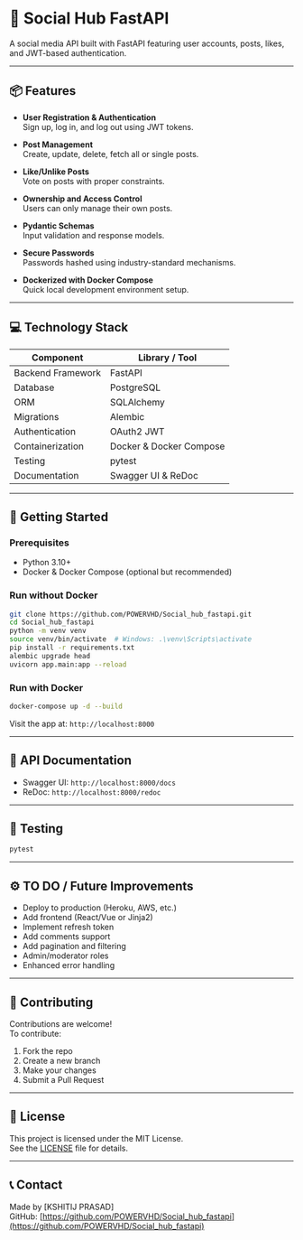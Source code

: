 # 🚀 Social Hub FastAPI

A social media API built with FastAPI featuring user accounts, posts, likes, and JWT-based authentication.

---

## 📦 Features

- **User Registration & Authentication**  
  Sign up, log in, and log out using JWT tokens.

- **Post Management**  
  Create, update, delete, fetch all or single posts.

- **Like/Unlike Posts**  
  Vote on posts with proper constraints.

- **Ownership and Access Control**  
  Users can only manage their own posts.

- **Pydantic Schemas**  
  Input validation and response models.

- **Secure Passwords**  
  Passwords hashed using industry-standard mechanisms.

- **Dockerized with Docker Compose**  
  Quick local development environment setup.

---

## 💻 Technology Stack

| Component            | Library / Tool          |
|---------------------|--------------------------|
| Backend Framework   | FastAPI                  |
| Database            | PostgreSQL               |
| ORM                 | SQLAlchemy               |
| Migrations          | Alembic                  |
| Authentication      | OAuth2 JWT               |
| Containerization    | Docker & Docker Compose  |
| Testing             | pytest                   |
| Documentation       | Swagger UI & ReDoc       |

---

## 🚀 Getting Started

### Prerequisites

- Python 3.10+
- Docker & Docker Compose (optional but recommended)

### Run without Docker

```bash
git clone https://github.com/POWERVHD/Social_hub_fastapi.git
cd Social_hub_fastapi
python -m venv venv
source venv/bin/activate  # Windows: .\venv\Scripts\activate
pip install -r requirements.txt
alembic upgrade head
uvicorn app.main:app --reload
```

### Run with Docker

```bash
docker-compose up -d --build
```

Visit the app at: `http://localhost:8000`

---

## 🧩 API Documentation

- Swagger UI: `http://localhost:8000/docs`  
- ReDoc: `http://localhost:8000/redoc`

---

## 🧪 Testing

```bash
pytest
```

---

## ⚙ TO DO / Future Improvements

- Deploy to production (Heroku, AWS, etc.)
- Add frontend (React/Vue or Jinja2)
- Implement refresh token
- Add comments support
- Add pagination and filtering
- Admin/moderator roles
- Enhanced error handling

---

## 🙌 Contributing

Contributions are welcome!  
To contribute:

1. Fork the repo  
2. Create a new branch  
3. Make your changes  
4. Submit a Pull Request

---

## 📄 License

This project is licensed under the MIT License.  
See the [LICENSE](LICENSE) file for details.

---

## 📞 Contact

Made by [KSHITIJ PRASAD]  
GitHub: [https://github.com/POWERVHD/Social_hub_fastapi](https://github.com/POWERVHD/Social_hub_fastapi)
